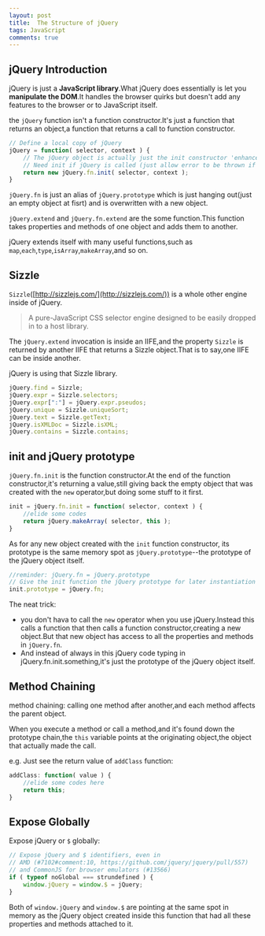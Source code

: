 ```yaml
---
layout: post
title:  The Structure of jQuery
tags: JavaScript
comments: true
---
```









## jQuery Introduction

jQuery is just a **JavaScript library**.What jQuery does essentially is let you **manipulate the DOM**.It handles the browser quirks but doesn't add any features to the browser or to JavaScript itself.


the `jQuery` function isn't a function constructor.It's just a function that returns an object,a function that returns a call to function constructor.

```javascript
// Define a local copy of jQuery
jQuery = function( selector, context ) {
	// The jQuery object is actually just the init constructor 'enhanced'
	// Need init if jQuery is called (just allow error to be thrown if not included)
	return new jQuery.fn.init( selector, context );
}
```

`jQuery.fn` is just an alias of `jQuery.prototype` which is just hanging out(just an empty object at fisrt) and is overwritten with a new object.

`jQuery.extend` and `jQuery.fn.extend` are the some function.This function takes properties and methods of one object and adds them to another.

jQuery extends itself with many useful functions,such as `map`,`each`,`type`,`isArray`,`makeArray`,and so on.

## Sizzle

`Sizzle`([http://sizzlejs.com/](http://sizzlejs.com/)) is a whole other engine inside of jQuery.

> A pure-JavaScript CSS selector engine designed to be easily dropped in to a host library.

The `jQuery.extend` invocation is inside an IIFE,and the property `Sizzle` is returned by another IIFE that returns a Sizzle object.That is to say,one IIFE can be inside another.

jQuery is using that Sizzle library.

```javascript
jQuery.find = Sizzle;
jQuery.expr = Sizzle.selectors;
jQuery.expr[":"] = jQuery.expr.pseudos;
jQuery.unique = Sizzle.uniqueSort;
jQuery.text = Sizzle.getText;
jQuery.isXMLDoc = Sizzle.isXML;
jQuery.contains = Sizzle.contains;
```

## init and jQuery prototype

`jQuery.fn.init` is the function constructor.At the end of the function constructor,it's returning a value,still giving back the empty object that was created with the `new` operator,but doing some stuff to it first.

```javascript
init = jQuery.fn.init = function( selector, context ) {
    //elide some codes
    return jQuery.makeArray( selector, this );
}
```

As for any new object created with the `init` function constructor, its prototype is the same memory spot as `jQuery.prototype`--the prototype of the jQuery object itself.

```javascript
//reminder: jQuery.fn = jQuery.prototype
// Give the init function the jQuery prototype for later instantiation
init.prototype = jQuery.fn;
```

The neat trick:

- you don't hava to call the `new` operator when you use jQuery.Instead this calls a function that then calls a function constructor,creating a new object.But that new object has access to all the properties and methods in `jQuery.fn`.
- And instead of always in this jQuery code typing in jQuery.fn.init.something,it's just the prototype of the jQuery object itself.


## Method Chaining

method chaining: calling one method after another,and each method affects the parent object.

When you execute a method or call a method,and it's found down the prototype chain,the `this` variable points at the originating object,the object that actually made the call.

e.g. Just see the return value of  `addClass` function:

```javascript
addClass: function( value ) {
    //elide some codes here
    return this;
}
```

## Expose Globally

Expose jQuery or `$` globally:

```javascript
// Expose jQuery and $ identifiers, even in
// AMD (#7102#comment:10, https://github.com/jquery/jquery/pull/557)
// and CommonJS for browser emulators (#13566)
if ( typeof noGlobal === strundefined ) {
	window.jQuery = window.$ = jQuery;
}
```

Both of `window.jQuery` and `window.$` are pointing at the same spot in memory as the jQuery object created inside this function that had all these properties and methods attached to it.
 
